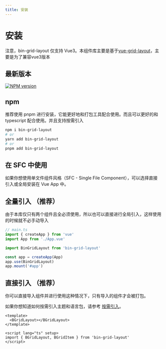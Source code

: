 ```yaml
---
title: 安装
---
```


<b-back-top></b-back-top>

# 安装

注意，bin-grid-layout 仅支持 Vue3。本组件库主要是基于[vue-grid-layout](https://jbaysolutions.github.io/vue-grid-layout/zh/)，主要是为了兼容vue3版本

## 最新版本

[![NPM version](https://img.shields.io/npm/v/bin-grid-layout.svg)](https://www.npmjs.com/package/bin-grid-layout)

## npm

推荐使用 pnpm 进行安装，它能更好地和打包工具配合使用。而且可以更好的和 typescript 配合使用。并且支持按需引入

```sh
npm i bin-grid-layout
# or
yarn add bin-grid-layout
# or
pnpm add bin-grid-layout
```

## 在 SFC 中使用

如果你想使用单文件组件风格（SFC - Single File Component），可以选择直接引入或全局安装在 Vue App 中。

## 全量引入 （推荐）

由于本库仅只有两个组件且全必须使用，所以也可以直接进行全局引入，这样使用的时候就不必手动导入

```javascript
// main.ts
import { createApp } from 'vue'
import App from './App.vue'

import BinGridLayout from 'bin-grid-layout'

const app = createApp(App)
app.use(BinGridLayout)
app.mount('#app')
```

## 直接引入 （推荐）

你可以直接导入组件并进行使用这种情况下，只有导入的组件才会被打包。

如果你想知道如何按需引入主题和语言包，请参考 [按需引入](/docs/import-on-demand.html)。

```vue
<template>
  <BGridLayout></BGridLayout>
</template>

<script lang="ts" setup>
import { BGridLayout, BGridItem } from 'bin-grid-layout'
</script>
```
